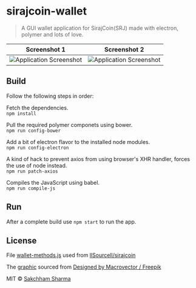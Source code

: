 # sirajcoin-wallet

> A GUI wallet application for SirajCoin(SRJ) made with electron, polymer and lots of love.

Screenshot 1               |  Screenshot 2
:-------------------------:|:-------------------------:
![Application Screenshot](https://github.com/sakchhams/sirajcoin-wallet/raw/master/screenshots/Screenshot~2018-01-26~02-17-57.png)  |  ![Application Screenshot](https://github.com/sakchhams/sirajcoin-wallet/raw/master/screenshots/Screenshot~2018-01-26~02-19-22.png)

## Build

Follow the following steps in order:


Fetch the dependencies.<br/>
`npm install`

Pull the required polymer componets using bower.<br/>
`npm run config-bower`

Add a bit of electron flavor to the installed node modules.<br/>
`npm run config-electron`

A kind of hack to prevent axios from using browser's XHR handler, forces the use of node instead.<br/>
`npm run patch-axios`

Compiles the JavaScript using babel.<br/>
`npm run compile-js`

## Run

After a complete build use `npm start` to run the app.


## License

File [wallet-methods.js](https://github.com/sakchhams/sirajcoin-wallet/blob/master/src/client/wallet-methods.js) used from [llSourcell/sirajcoin](https://github.com/llSourcell/sirajcoin/blob/master/client/wallet-methods.js) 

The [graphic](https://github.com/sakchhams/sirajcoin-wallet/blob/master/elements/balance-card/wallet-image-small.jpg) sourced from [Designed by Macrovector / Freepik](http://www.freepik.com)

MIT © [Sakchham Sharma](https://github.com/sakchhams/sirajcoin-wallet)
